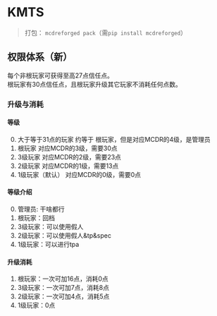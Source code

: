 # KMTS

> 打包： `mcdreforged pack`（需`pip install mcdreforged`）

## 权限体系（新）

每个非根玩家可获得至高27点信任点。  
根玩家有30点信任点，且根玩家升级其它玩家不消耗任何点数。  

### 升级与消耗

#### 等级

0. 大于等于31点的玩家 约等于 根玩家，但是对应MCDR的4级，是管理员
1. 根玩家 对应MCDR的3级，需要30点
2. 3级玩家 对应MCDR的2级，需要23点
3. 2级玩家 对应MCDR的1级，需要13点
4. 1级玩家（默认） 对应MCDR的0级，需要0点

#### 等级介绍

0. 管理员: 干啥都行
1. 根玩家：回档
2. 3级玩家：可以使用假人
3. 2级玩家：可以使用假人&tp&spec
4. 1级玩家：可以进行tpa

#### 升级消耗

1. 根玩家：一次可加16点，消耗0点
2. 3级玩家：一次可加7点，消耗8点
3. 2级玩家：一次可加4点，消耗5点
4. 1级玩家：0点
